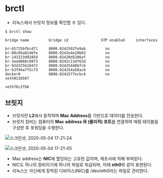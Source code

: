 
# brctl  

* 리눅스에서 브릿지 정보를 확인할 수 있다.  

```
$ brctl show  

bridge name	        bridge id		        STP enabled	    interfaces

br-01725bfbcd71		8000.0242502fe9ab	      no		  
br-08c05a0146fe		8000.0242e4e28b83	      no		
br-143223d9285d		8000.02420d5206af	      no		
br-3ee0860c9973		8000.0242c134f63d	      no		
br-92d325b10472		8000.024254486fcb	      no		
br-b3f94a7f5c73		8000.024254a58ac6	      no		
docker0		        8000.0242577ecbc4	      no		        veth013d567
							                                          veth76c2fb6
```

## 브릿지  

* 브릿지란 **L2**에서 동작하며 **Mac Address**를 기반으로 데이터를 전송한다.  
* 브릿지 장비는 컴퓨터의 **Mac address 와 (물리적) 포트**를 연결하여 매핑 테이블을 구성한 후 포워딩을 수행한다.

![스크린샷, 2020-05-04 17-21-24](https://user-images.githubusercontent.com/62331555/80947731-b931ad80-8e2b-11ea-82f2-cec9aa3522d8.png)  

![스크린샷, 2020-05-04 17-21-05](https://user-images.githubusercontent.com/62331555/80947742-bafb7100-8e2b-11ea-8592-0afe6744f136.png)  

* Mac address는 **NIC**에 할당되는 고유한 값이며, 제조사에 의해 부여된다.  
* NIC도 하나의 장비이기에 하나의 파일로 취급되며, 이때 **eth0**와 같이 표현된다.  
* 리눅스는 자신에게 장착된 디바이스(NIC)를 /dev/eth0라는 파일로 관리한다.  








